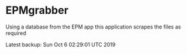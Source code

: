 # EPMgrabber
Using a database from the EPM app this application scrapes the files as required


Latest backup: Sun Oct 6 02:29:01 UTC 2019
